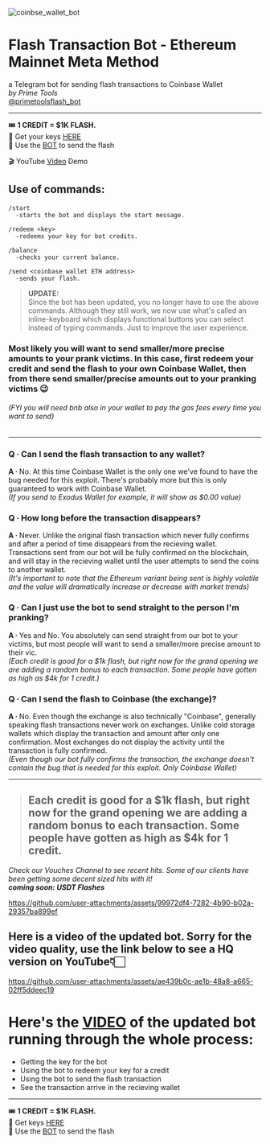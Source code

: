 ![coinbse_wallet_bot](https://github.com/user-attachments/assets/14b03426-8e30-4adc-93bf-a8c71210e173)
# Flash Transaction Bot - Ethereum Mainnet Meta Method  

a Telegram bot for sending flash transactions to Coinbase Wallet  
*by Prime Tools*  
[@primetoolsflash_bot](https://primetools.plutopulseio.com/github-flasher-bot)  

***

   
🎟 **1 CREDIT = $1K FLASH.**  
🔑 Get your keys [HERE](https://primetools.plutopulseio.com/github-flasher-keys)  
🤖 Use the [BOT](https://primetools.plutopulseio.com/github-flasher-bot) to send the flash  
  
🎬 YouTube [Video](https://primetools.plutopulseio.com/github-youtube-flasher-video) Demo


## Use of commands:  
```
/start  
  -starts the bot and displays the start message.  

/redeem <key>  
  -redeems your key for bot credits.  

/balance   
  -checks your current balance.  
  
/send <coinbase wallet ETH address>   
  -sends your flash.  
```
> **UPDATE:**  
> Since the bot has been updated, you no longer have to use the above commands. Although they still work, we now use what's called an inline-keyboard which displays functional buttons you can select instead of typing commands. Just to improve the user experience.
  
### Most likely you will want to send smaller/more precise amounts to your prank victims. In this case, first redeem your credit and send the flash to your own Coinbase Wallet, then from there send smaller/precise amounts out to your pranking victims 😉 
###### (FYI you will need bnb also in your wallet to pay the gas fees every time you want to send)  

<hr>  

### **Q ∙ Can I send the flash transaction to any wallet?**  
**A ∙** No. At this time Coinbase Wallet is the only one we've found to have the bug needed for this exploit. There's probably more but this is only guaranteed to work with Coinbase Wallet.  
*(If you send to Exodus Wallet for example, it will show as $0.00 value)*  

### **Q ∙ How long before the transaction disappears?**  
**A ∙** Never. Unlike the original flash transaction which never fully confirms and after a period of time disappears from the recieving wallet. Transactions sent from our bot will be fully confirmed on the blockchain, and will stay in the recieving wallet until the user attempts to send the coins to another wallet.  
*(It's important to note that the Ethereum variant being sent is highly volatile and the value will dramatically increase or decrease with market trends)*  

### **Q ∙ Can I just use the bot to send straight to the person I'm pranking?**  
**A ∙** Yes and No. You absolutely can send straight from our bot to your victims, but most people will want to send a smaller/more precise amount to their vic.  
*(Each credit is good for a $1k flash, but right now for the grand opening we are adding a random bonus to each transaction. Some people have gotten as high as $4k for 1 credit.)*  

### **Q ∙ Can I send the flash to Coinbase (the exchange)?**  
**A ∙** No. Even though the exchange is also technically "Coinbase", generally speaking flash transactions never work on exchanges. Unlike cold storage wallets which display the transaction and amount after only one confirmation. Most exchanges do not display the activity until the transaction is fully confirmed.  
*(Even though our bot fully confirms the transaction, the exchange doesn't contain the bug that is needed for this exploit. Only Coinbase Wallet)*
  
<hr>


>## Each credit is good for a $1k flash, but right now for the grand opening we are adding a random bonus to each transaction. Some people have gotten as high as $4k for 1 credit.  

   
       
*Check our Vouches Channel to see recent hits. Some of our clients have been getting some decent sized hits with it!*  
***coming soon: USDT Flashes***

   
           
https://github.com/user-attachments/assets/99972df4-7282-4b90-b02a-29357ba899ef


## Here is a video of the updated bot. Sorry for the video quality, use the link below to see a HQ version on YouTube👇🏻  

https://github.com/user-attachments/assets/ae439b0c-ae1b-48a8-a665-02ff5ddeec19


# **Here's the [VIDEO](https://primetools.plutopulseio.com/github-youtube-flasher-video) of the updated bot running through the whole process:**  
- Getting the key for the bot  
- Using the bot to redeem your key for a credit  
- Using the bot to send the flash transaction  
- See the transaction arrive in the recieving wallet
<hr>

🎟 **1 CREDIT = $1K FLASH.**    
🔑 Get keys [HERE](https://primetools.plutopulseio.com/github-flasher-keys)  
🤖 Use the [BOT](https://primetools.plutopulseio.com/github-flasher-bot) to send the flash  
